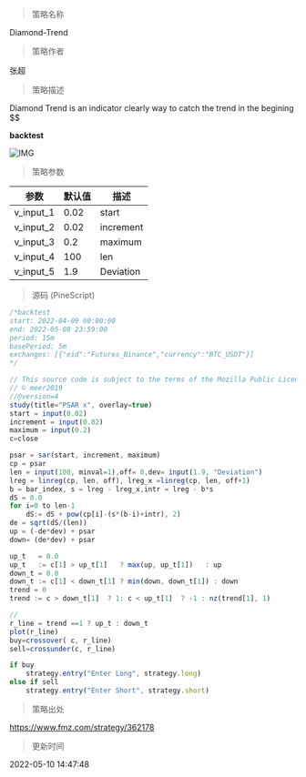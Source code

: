 
> 策略名称

Diamond-Trend

> 策略作者

张超

> 策略描述

Diamond Trend is an indicator clearly way to catch the trend in the begining $$

**backtest**

 ![IMG](https://www.fmz.com/upload/asset/f6a5f43fe714bdae29.png) 

> 策略参数



|参数|默认值|描述|
|----|----|----|
|v_input_1|0.02|start|
|v_input_2|0.02|increment|
|v_input_3|0.2|maximum|
|v_input_4|100|len|
|v_input_5|1.9|Deviation|


> 源码 (PineScript)

``` javascript
/*backtest
start: 2022-04-09 00:00:00
end: 2022-05-08 23:59:00
period: 15m
basePeriod: 5m
exchanges: [{"eid":"Futures_Binance","currency":"BTC_USDT"}]
*/

// This source code is subject to the terms of the Mozilla Public License 2.0 at https://mozilla.org/MPL/2.0/
// © meer2019
//@version=4
study(title="PSAR x", overlay=true)
start = input(0.02)
increment = input(0.02)
maximum = input(0.2)
c=close

psar = sar(start, increment, maximum)
cp = psar
len = input(100, minval=1),off= 0,dev= input(1.9, "Deviation")
lreg = linreg(cp, len, off), lreg_x =linreg(cp, len, off+1)
b = bar_index, s = lreg - lreg_x,intr = lreg - b*s
dS = 0.0
for i=0 to len-1
    dS:= dS + pow(cp[i]-(s*(b-i)+intr), 2)  
de = sqrt(dS/(len))
up = (-de*dev) + psar
down= (de*dev) + psar

up_t   = 0.0
up_t   := c[1] > up_t[1]   ? max(up, up_t[1])   : up
down_t = 0.0
down_t := c[1] < down_t[1] ? min(down, down_t[1]) : down
trend = 0
trend := c > down_t[1]  ? 1: c < up_t[1]  ? -1 : nz(trend[1], 1)

//
r_line = trend ==1 ? up_t : down_t
plot(r_line)
buy=crossover( c, r_line) 
sell=crossunder(c, r_line) 

if buy
    strategy.entry("Enter Long", strategy.long)
else if sell
    strategy.entry("Enter Short", strategy.short)

```

> 策略出处

https://www.fmz.com/strategy/362178

> 更新时间

2022-05-10 14:47:48
